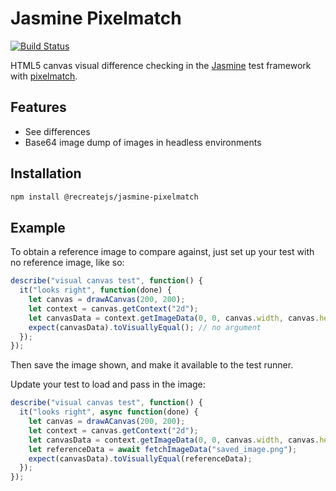 # Jasmine Pixelmatch

[![Build Status](https://travis-ci.org/ReCreateJS/jasmine-pixelmatch.svg?branch=master)](https://travis-ci.org/ReCreateJS/jasmine-pixelmatch)

HTML5 canvas visual difference checking in the [Jasmine](https://jasmine.github.io/) test framework with [pixelmatch](https://github.com/mapbox/pixelmatch).

## Features

- See differences
- Base64 image dump of images in headless environments

## Installation

```sh
npm install @recreatejs/jasmine-pixelmatch
```

## Example

To obtain a reference image to compare against, just set up your test with no reference image, like so:

```js
describe("visual canvas test", function() {
  it("looks right", function(done) {
    let canvas = drawACanvas(200, 200);
    let context = canvas.getContext("2d");
    let canvasData = context.getImageData(0, 0, canvas.width, canvas.height);
    expect(canvasData).toVisuallyEqual(); // no argument
  });
});
```

Then save the image shown, and make it available to the test runner.

Update your test to load and pass in the image:

```js
describe("visual canvas test", function() {
  it("looks right", async function(done) {
    let canvas = drawACanvas(200, 200);
    let context = canvas.getContext("2d");
    let canvasData = context.getImageData(0, 0, canvas.width, canvas.height);
    let referenceData = await fetchImageData("saved_image.png");
    expect(canvasData).toVisuallyEqual(referenceData);
  });
});
```
